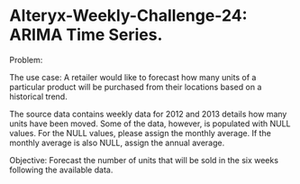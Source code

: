 # Alteryx-Weekly-Challenge-24: ARIMA Time Series.

Problem:

The use case:  A retailer would like to forecast how many units of a particular product will be purchased from their locations based on a historical trend.

The source data contains weekly data for 2012 and 2013 details how many units have been moved. Some of the data, however, is populated with NULL values. For the NULL values, please assign the monthly average. If the monthly average is also NULL, assign the annual average. 

Objective:  Forecast the number of units that will be sold in the six weeks following the available data.

